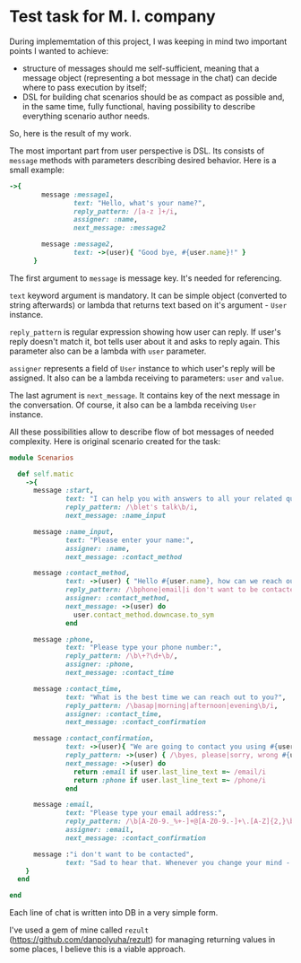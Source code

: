 # Test task for M. I. company

During implememtation of this project, I was keeping in mind two important points I wanted to achieve:
* structure of messages should me self-sufficient, meaning that a message object (representing a bot message in the chat) can decide where to pass execution by itself;
* DSL for building chat scenarios should be as compact as possible and, in the same time, fully functional, having possibility to describe everything scenario author needs.

So, here is the result of my work.

The most important part from user perspective is DSL. Its consists of `message` methods with parameters describing desired behavior. Here is a small example:

```ruby
->{
        message :message1,
                text: "Hello, what's your name?",
                reply_pattern: /[a-z ]+/i,
                assigner: :name,
                next_message: :message2

        message :message2,
                text: ->(user){ "Good bye, #{user.name}!" }
      }
```

The first argument to `message` is message key. It's needed for referencing.

`text` keyword argument is mandatory. It can be simple object (converted to string afterwards) or lambda that returns text based on it's argument - `User` instance.

`reply_pattern` is regular expression showing how user can reply. If user's reply doesn't match it, bot tells user about it and asks to reply again. This parameter also can be a lambda with `user` parameter.

`assigner` represents a field of `User` instance to which user's reply will be assigned. It also can be a lambda receiving to parameters: `user` and `value`.

The last agrument is `next_message`. It contains key of the next message in the conversation. Of course, it also can be a lambda receiving `User` instance.

All these possibilities allow to describe flow of bot messages of needed complexity. Here is original scenario created for the task:

```ruby
module Scenarios

  def self.matic
    ->{
      message :start,
              text: "I can help you with answers to all your related questions and help to find a great job!",
              reply_pattern: /\blet's talk\b/i,
              next_message: :name_input

      message :name_input,
              text: "Please enter your name:",
              assigner: :name,
              next_message: :contact_method

      message :contact_method,
              text: ->(user) { "Hello #{user.name}, how can we reach out to you?" },
              reply_pattern: /\bphone|email|i don't want to be contacted\b/i,
              assigner: :contact_method,
              next_message: ->(user) do
                user.contact_method.downcase.to_sym
              end

      message :phone,
              text: "Please type your phone number:",
              reply_pattern: /\b\+?\d+\b/,
              assigner: :phone,
              next_message: :contact_time

      message :contact_time,
              text: "What is the best time we can reach out to you?",
              reply_pattern: /\basap|morning|afternoon|evening\b/i,
              assigner: :contact_time,
              next_message: :contact_confirmation

      message :contact_confirmation,
              text: ->(user){ "We are going to contact you using #{user.contact_method}: #{user.contact_method == "phone" ? user.phone : user.email}" },
              reply_pattern: ->(user) { /\byes, please|sorry, wrong #{user.contact_method}\b/i },
              next_message: ->(user) do
                return :email if user.last_line_text =~ /email/i
                return :phone if user.last_line_text =~ /phone/i
              end

      message :email,
              text: "Please type your email address:",
              reply_pattern: /\b[A-Z0-9._%+-]+@[A-Z0-9.-]+\.[A-Z]{2,}\b/i,
              assigner: :email,
              next_message: :contact_confirmation

      message :"i don't want to be contacted",
              text: "Sad to hear that. Whenever you change your mind - feel free to send me a message."
    }
  end

end
```

Each line of chat is written into DB in a very simple form.

I've used a gem of mine called `rezult` (https://github.com/danpolyuha/rezult) for managing returning values in some places, I believe this is a viable approach.